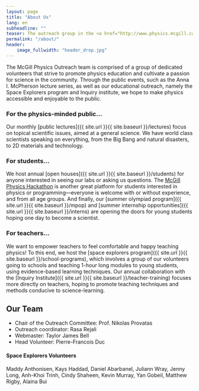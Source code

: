 ```yaml
---
layout: page
title: "About Us"
lang: en
subheadline: ""
teaser: The outreach group in the <a href="http://www.physics.mcgill.ca">Department of Physics</a> at McGill University aims to communicate the excitement and fascination of physics to the public, students, and other interested groups in our community.
permalink: "/about/"
header:
    image_fullwidth: "header_drop.jpg"
---
```


The McGill Physics Outreach team is comprised of a group of dedicated volunteers that strive to promote physics education and cultivate a passion for science in the community. Through the public events, such as the Anna I. McPherson lecture series, as well as our educational outreach, namely the Space Explorers program and Inquiry institute, we hope to make physics accessible and enjoyable to the public.

### For the physics-minded public...
Our monthly [public lectures]({{ site.url }}{{ site.baseurl }}/lectures) focus on topical scientific issues, aimed at a general science. We have world class scientists speaking on everything, from the Big Bang and natural disasters, to 2D materials and technology.

### For students…
We host annual [open houses]({{ site.url }}{{ site.baseurl }}/students) for anyone interested in seeing our labs or asking us questions. The [McGill Physics Hackathon](http://www.physics.mcgill.ca/hackathon2017/) is another great platform for students interested in physics or programming—everyone is welcome with or without experience, and from all age groups. And finally, our [summer olympiad program]({{ site.url }}{{ site.baseurl }}/mpop) and [summer internship opportunities]({{ site.url }}{{ site.baseurl }}/interns) are opening the doors for young students hoping one day to become a scientist. 

### For teachers… 
We want to empower teachers to feel comfortable and happy teaching physics! To this end, we host the [space explorers program]({{ site.url }}{{ site.baseurl }}/school-programs), which involves a group of our volunteers going to schools and teaching 1-hour long modules to young students, using evidence-based learning techniques. Our annual collaboration with the [Inquiry Institute]({{ site.url }}{{ site.baseurl }}/teacher-training) focuses more directly on teachers, hoping to promote teaching techniques and methods conducive to science-learning. 

## Our Team
- Chair of the Outreach Committee: Prof. Nikolas Provatas
- Outreach coordinator: Rasa Rejali
- Webmaster: Taylor James Bell
- Head Volunteer: Pierre-Francois Duc

#### Space Explorers Volunteers
Maddy Anthonisen, Kays Haddad, Daniel Abarbanel, Juliann Wray, Jenny Long, Anh-Khoi Trinh, Cindy Shaheen, Kevin Murray, Yan Gobeil, Matthew Rigby, Alaina Bui
